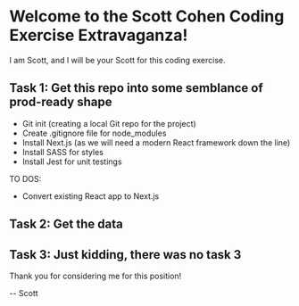 # Welcome to the Scott Cohen Coding Exercise Extravaganza!

I am Scott, and I will be your Scott for this coding exercise.

## Task 1: Get this repo into some semblance of prod-ready shape

- Git init (creating a local Git repo for the project)
- Create .gitignore file for node_modules 
- Install Next.js (as we will need a modern React framework down the line)
- Install SASS for styles
- Install Jest for unit testings

TO DOS:

- Convert existing React app to Next.js

## Task 2: Get the data



## Task 3: Just kidding, there was no task 3

Thank you for considering me for this position!

-- Scott